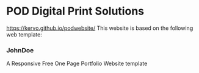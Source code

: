 
# POD Digital Print Solutions
https://kervo.github.io/podwebsite/
This website is based on the following web template:

### JohnDoe
A Responsive Free One Page Portfolio Website template




